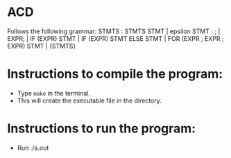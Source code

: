 # ACD
Follows the following grammar:
STMTS   : STMTS STMT
        |   epsilon
STMT  	:  ;
		|   EXPR;
		|   IF (EXPR) STMT 
		|   IF (EXPR) STMT ELSE STMT
		|   FOR (EXPR ; EXPR ; EXPR) STMT
		|   {STMTS}


# Instructions to compile the program:

- Type `make` in the terminal.
- This will create the executable file in the directory.

# Instructions to run the program:

- Run ./a.out <testFileName>


